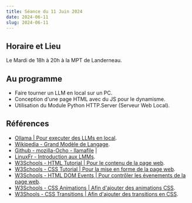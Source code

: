 ```yaml
---
title: Séance du 11 Juin 2024
date: 2024-06-11
slug: 2024-06-11
---
```


## Horaire et Lieu
Le Mardi de 18h à 20h à la MPT de Landerneau.

## Au programme
- Faire tourner un LLM en local sur un PC.
- Conception d'une page HTML avec du JS pour le dynamisme.
- Utilisation du Module Python HTTP.Server (Serveur Web Local).

## Références
- [Ollama | Pour executer des LLMs en local](https://ollama.com/).
- [Wikipedia - Grand Modèle de Langage](https://fr.wikipedia.org/wiki/Grand_mod%C3%A8le_de_langage).
- [Github - mozilla-Ocho - llamafile](https://github.com/mozilla-Ocho/llamafile) | 
- [LinuxFr - Introduction aux LMMs](https://linuxfr.org/users/aboulle/journaux/introduction-pratique-aux-grands-modeles-de-langage-llm).
- [W3Schools - HTML Tutorial | Pour le contenu de la page web](https://w3schools.com/html/).
- [W3Schools - CSS Tutorial | Pour la mise en forme de la page web](https://w3schools.com/css/).
- [W3Schools - HTML DOM Events | Pour contrôler les évenements de la page web](https://w3schools.com/jsref/dom_obj_event.asp).
- [W3Schools - CSS Animations | Afin d'ajouter des animations CSS](https://www.w3schools.com/css/css3_animations.asp).
- [W3Shools - CSS Transitions | Afin d'ajouter des transitions en CSS](https://www.w3schools.com/css/css3_transitions.asp).